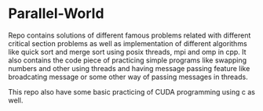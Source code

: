 # Parallel-World
 
Repo contains solutions of different famous problems related with different critical section problems as well as implementation of different algorithms like quick sort and merge sort using posix threads, mpi and omp in cpp.
It also contains the code piece of practicing simple programs like swapping numbers and other using threads and having message passing feature like broadcating message or some other way of passing messages in threads.

This repo also have some basic practicing of CUDA programming using c as well.
